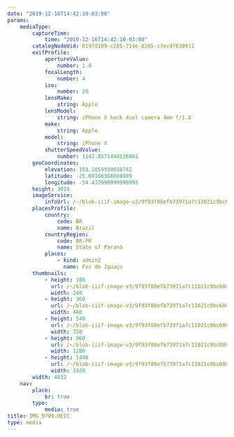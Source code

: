 ```yaml
---
date: "2019-12-16T14:42:10-03:00"
params:
    mediaType:
        captureTime:
            time: "2019-12-16T14:42:10-03:00"
        catalogNodeUid: 0197d109-c285-714e-8205-c7ec4f630911
        exifProfile:
            apertureValue:
                number: 1.8
            focalLength:
                number: 4
            iso:
                number: 20
            lensMake:
                string: Apple
            lensModel:
                string: iPhone X back dual camera 4mm f/1.8
            make:
                string: Apple
            model:
                string: iPhone X
            shutterSpeedValue:
                number: 1142.8571440126661
        geoCoordinates:
            elevation: 153.1059930658742
            latitude: -25.69166388888889
            longitude: -54.437999999999995
        height: 3024
        imageService:
            infoUrl: /~/blob-iiif-image-v3/9f93f80efb73971a7c11021c9bc600ba88f1b47e656d6e259c5957ca70bca9bc/info.json
        placesProfile:
            country:
                code: BR
                name: Brazil
            countryRegion:
                code: BR-PR
                name: State of Paraná
            places:
                - kind: admin2
                  name: Foz do Iguaçu
        thumbnails:
            - height: 180
              url: /~/blob-iiif-image-v3/9f93f80efb73971a7c11021c9bc600ba88f1b47e656d6e259c5957ca70bca9bc/full/240%2C180/0/default.jpg
              width: 240
            - height: 360
              url: /~/blob-iiif-image-v3/9f93f80efb73971a7c11021c9bc600ba88f1b47e656d6e259c5957ca70bca9bc/full/480%2C360/0/default.jpg
              width: 480
            - height: 540
              url: /~/blob-iiif-image-v3/9f93f80efb73971a7c11021c9bc600ba88f1b47e656d6e259c5957ca70bca9bc/full/720%2C540/0/default.jpg
              width: 720
            - height: 960
              url: /~/blob-iiif-image-v3/9f93f80efb73971a7c11021c9bc600ba88f1b47e656d6e259c5957ca70bca9bc/full/1280%2C960/0/default.jpg
              width: 1280
            - height: 1440
              url: /~/blob-iiif-image-v3/9f93f80efb73971a7c11021c9bc600ba88f1b47e656d6e259c5957ca70bca9bc/full/1920%2C1440/0/default.jpg
              width: 1920
        width: 4032
    nav:
        place:
            br: true
        type:
            media: true
title: IMG_9799.HEIC
type: media
---
```

